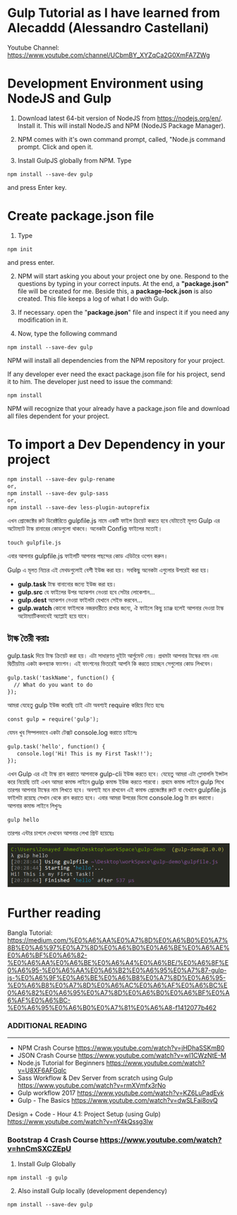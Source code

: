 # Gulp Tutorial as I have learned from Alecaddd (Alessandro Castellani)
Youtube Channel: https://www.youtube.com/channel/UCbmBY_XYZqCa2G0XmFA7ZWg

# Development Environment using NodeJS and Gulp


1.   Download latest 64-bit version of NodeJS from https://nodejs.org/en/.
     Install it. This will install NodeJS and NPM (NodeJS Package Manager).

2.   NPM comes with it's own command prompt, called, "Node.js command prompt. Click and open it.

3.   Install GulpJS globally from NPM. Type

```
npm install --save-dev gulp
```

and press Enter key.

# Create package.json file

1.   Type

```
npm init
```

and press enter.

2.   NPM will start asking you about your project one by one. Respond to the questions by typing in your correct inputs.
     At the end, a **"package.json"** file will be created for me.
     Beside this, a **package-lock.json** is also created. This file keeps a log of what I do with Gulp.

3.   If necessary. open the "**package.json**" file and inspect it if you need any modification in it.
4.   Now, type the following command

```
npm install --save-dev gulp
```

NPM will install all dependencies from the NPM repository for your project.

If any developer ever need the exact package.json file for his project, send it to him.
The developer just need to issue the command:

```
npm install
```

NPM will recognize that your already have a package.json file and download all files dependent for your project.

# To import a Dev Dependency in your project

```
npm install --save-dev gulp-rename
or,
npm install --save-dev gulp-sass
or,
npm install --save-dev less-plugin-autoprefix
```    

এখন প্রোজেক্টের রুট ডিরেক্টরিতে gulpfile.js নামে একটি ফাইল ক্রিয়েট করতে হবে যেটাতেই মূলত Gulp এর অটোম্যাট টাস্ক রানারের কোডগুলো থাকবে। অনেকটা Config ফাইলের মতোই।

```
touch gulpfile.js
```

এবার আপনার gulpfile.js ফাইলটি আপনার পছন্দের কোড এডিটরে ওপেন করুন।

Gulp এ মূলত নিচের এই মেথডগুলোই বেশী ইউজ করা হয়। সবকিছু অনেকটা এগুলোর উপরেই করা হয়।

- **gulp.task** টাস্ক বানানোর জন্যে ইউজ করা হয়।
- **gulp.src** যে ফাইলের উপর অ্যাকশন নেওয়া হবে সেটার লোকেশান…
- **gulp.dest** অ্যাকশন নেওয়া ফাইলটা যেখানে সেইভ করবেন…
- **gulp.watch** কোনো ফাইলকে নজরদারীতে রাখার জন্যে, ঐ ফাইলে কিছু চ্যাঞ্জ হলেই আপনার দেওয়া টাস্ক অটোম্যাটিকভাবেই অ্যাপ্লাই হয়ে যাবে।

## টাস্ক তৈরী করাঃ

gulp.task দিয়ে টাস্ক ক্রিয়েট করা হয়। এটা সাধারণত দুইটা আর্গুমেন্ট নেয়। প্রথমটা আপনার টাস্কের নাম এবং দ্বিতীয়টায় একটা কলব্যাক ফাংশন। এই ফাংশনের ভিতরেই আপনি কি করতে চাচ্ছেন সেগুলোর কোড লিখবেন।

```
gulp.task('taskName', function() {
  // What do you want to do
});
```

আমরা যেহেতু gulp ইউজ করেছি তাই এটা অবশ্যই require করিয়ে নিতে হবেঃ

```
const gulp = require('gulp');
```

যেমন খুব সিম্পলভাবে একটা টেক্সট console.log করাতে চাইলেঃ
```
gulp.task('hello', function() {
   console.log('Hi! This is my First Task!!');
});
```
এখন Gulp এর এই টাস্ক রান করাতে আপনাকে gulp-cli ইউজ করতে হবে। যেহেতু আমরা এটা গ্লোবাললি ইন্সটল করে নিয়েছি তাই এখন আমরা কমান্ড লাইনে gulp কমান্ড ইউজ করতে পারবো। প্রথমে কমান্ড লাইনে gulp লিখে তারপর আপনার টাস্কের নাম লিখতে হবে। অবশ্যই মনে রাখবেন এই কমান্ড প্রোজেক্টের রুটে বা যেখানে gulpfile.js ফাইলটা রয়েছে সেখান থেকে রান করাতে হবে। এবার আমরা উপরের ডিমো console.log টা রান করাবো। আপনার কমান্ড লাইনে লিখুনঃ
```
gulp hello
```
তারপর এন্টার চাপলে দেখবেন আপনার লেখা প্রিন্ট হয়েছেঃ

![First Hello Message](https://github.com/manzurahmed/gulp-from-alecaddd/blob/master/images/hello.png)


# Further reading

Bangla Tutorial: https://medium.com/%E0%A6%AA%E0%A7%8D%E0%A6%B0%E0%A7%8B%E0%A6%97%E0%A7%8D%E0%A6%B0%E0%A6%BE%E0%A6%AE%E0%A6%BF%E0%A6%82-%E0%A6%AA%E0%A6%BE%E0%A6%A4%E0%A6%BE/%E0%A6%8F%E0%A6%95-%E0%A6%AA%E0%A6%B2%E0%A6%95%E0%A7%87-gulp-js-%E0%A6%9F%E0%A6%BE%E0%A6%B8%E0%A7%8D%E0%A6%95-%E0%A6%B8%E0%A7%8D%E0%A6%AC%E0%A6%AF%E0%A6%BC%E0%A6%82%E0%A6%95%E0%A7%8D%E0%A6%B0%E0%A6%BF%E0%A6%AF%E0%A6%BC-%E0%A6%95%E0%A6%B0%E0%A7%81%E0%A6%A8-f1412077b462

### ADDITIONAL READING
-----------------------

- NPM Crash Course https://www.youtube.com/watch?v=jHDhaSSKmB0
- JSON Crash Course https://www.youtube.com/watch?v=wI1CWzNtE-M
- Node.js Tutorial for Beginners https://www.youtube.com/watch?v=U8XF6AFGqlc
- Sass Workflow & Dev Server from scratch using Gulp https://www.youtube.com/watch?v=rmXVmfx3rNo
- Gulp workflow 2017 https://www.youtube.com/watch?v=KZ6LuPadEvk
- Gulp - The Basics https://www.youtube.com/watch?v=dwSLFai8ovQ

Design + Code - Hour 4.1: Project Setup (using Gulp) https://www.youtube.com/watch?v=nY4kQssg3lw

### Bootstrap 4 Crash Course https://www.youtube.com/watch?v=hnCmSXCZEpU

1. Install Gulp Globally

```
npm install -g gulp
```

2. Also install Gulp locally (development dependency)

```
npm install --save-dev gulp
```
